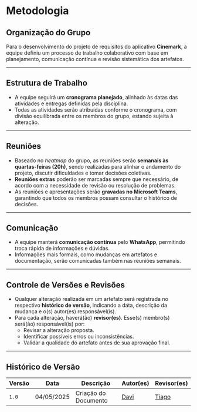 # Metodologia

## Organização do Grupo

Para o desenvolvimento do projeto de requisitos do aplicativo **Cinemark**, a equipe definiu um processo de trabalho colaborativo com base em planejamento, comunicação contínua e revisão sistemática dos artefatos.

---

## Estrutura de Trabalho

- A equipe seguirá um **cronograma planejado**, alinhado às datas das atividades e entregas definidas pela disciplina.
- Todas as atividades serão atribuídas conforme o cronograma, com divisão equilibrada entre os membros do grupo, estando sujeita à alteração.

---

## Reuniões

- Baseado no *heatmap* do grupo, as reuniões serão **semanais às quartas-feiras (20h)**, sendo realizadas para alinhar o andamento do projeto, discutir dificuldades e tomar decisões coletivas.
- **Reuniões extras** poderão ser marcadas sempre que necessário, de acordo com a necessidade de revisão ou resolução de problemas.
- As reuniões e apresentações serão **gravadas no Microsoft Teams**, garantindo que todos os membros possam consultar o histórico de decisões.

---

## Comunicação

- A equipe manterá **comunicação contínua** pelo **WhatsApp**, permitindo troca rápida de informações e dúvidas.
- Informações mais formais, como mudanças em artefatos e documentação, serão comunicadas também nas reuniões semanais.

---

## Controle de Versões e Revisões

- Qualquer alteração realizada em um artefato será registrada no respectivo **histórico de versão**, indicando a data, descrição da mudança e o(s) autor(es) responsável(is).
- Para cada alteração, haverá(ão) **revisor(es)**. Esse(s) membro(s) será(ão) responsável(is) por:
  - Revisar a alteração proposta.
  - Identificar possíveis erros ou inconsistências.
  - Validar a qualidade do artefato antes de sua aprovação final.

---

## Histórico de Versão

| Versão | Data          | Descrição                          | Autor(es)     |  Revisor(es)  |
| ------ | ------------- | ---------------------------------- | ------------- | ------------- |
| `1.0`  |  04/05/2025 |  Criação do Documento | [Davi](https://github.com/Davicamilo23) | [Tiago](https://github.com/TiagoBalieiro) |
